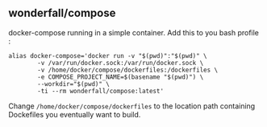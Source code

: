 ## wonderfall/compose
docker-compose running in a simple container.
Add this to you bash profile :
```
alias docker-compose='docker run -v "$(pwd)":"$(pwd)" \
        -v /var/run/docker.sock:/var/run/docker.sock \
        -v /home/docker/compose/dockerfiles:/dockerfiles \
        -e COMPOSE_PROJECT_NAME=$(basename "$(pwd)") \
        --workdir="$(pwd)" \
        -ti --rm wonderfall/compose:latest'
````
Change `/home/docker/compose/dockerfiles` to the location path containing Dockefiles you eventually want to build.
